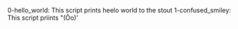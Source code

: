 0-hello_world: This script prints heelo world to the stout
1-confused_smiley: This script priints "(Ôo)'
